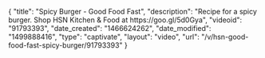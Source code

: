 {
    "title": "Spicy Burger - Good Food Fast",
    "description": "Recipe for a spicy burger. Shop HSN Kitchen & Food at https:\/\/goo.gl\/5d0Gya",
    "videoid": "91793393",
    "date_created": "1466624262",
    "date_modified": "1499888416",
    "type": "captivate",
    "layout": "video",
    "url": "\/v\/hsn-good-food-fast-spicy-burger\/91793393"
}